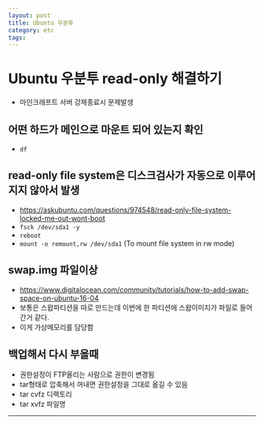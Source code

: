 ```yaml
---
layout: post
title: Ubuntu 우분투
category: etc
tags: 
---
```


# Ubuntu 우분투 read-only 해결하기
* 마인크래프트 서버 강제종료시 문제발생

## 어떤 하드가 메인으로 마운트 되어 있는지 확인 
* ```df```
  
## read-only file system은 디스크검사가 자동으로 이루어지지 않아서 발생 
* https://askubuntu.com/questions/974548/read-only-file-system-locked-me-out-wont-boot
* ```fsck /dev/sda1 -y```
* ```reboot```
* ```mount -o remount,rw /dev/sda1``` (To mount file system in rw mode)

## swap.img 파일이상 
* https://www.digitalocean.com/community/tutorials/how-to-add-swap-space-on-ubuntu-16-04
* 보통은 스왑파티션을 따로 만드는데 이번에 한 파티션에 스왑이미지가 파일로 들어간거 같다.
* 이게 가상메모리를 담당함

## 백업해서 다시 부을때 
* 권한설정이 FTP올리는 사람으로 권한이 변경됨
* tar형태로 압축해서 꺼내면 권한설정을 그대로 옮길 수 있음
* tar cvfz 디랙토리
* tar xvfz 파일명

---

